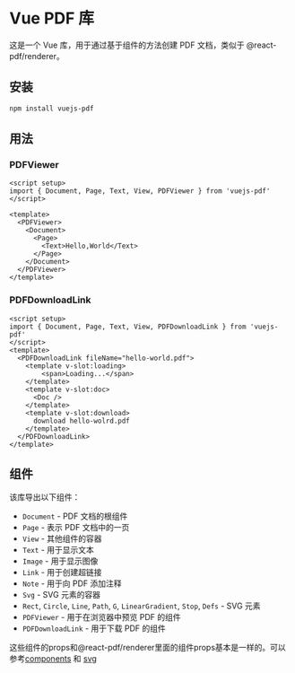 # Vue PDF 库

这是一个 Vue 库，用于通过基于组件的方法创建 PDF 文档，类似于 @react-pdf/renderer。

## 安装

```bash
npm install vuejs-pdf
```

## 用法

### PDFViewer

```vue
<script setup>
import { Document, Page, Text, View, PDFViewer } from 'vuejs-pdf'
</script>

<template>
  <PDFViewer>
    <Document>
      <Page>
        <Text>Hello,World</Text>
      </Page>
    </Document>
  </PDFViewer>
</template>
```

### PDFDownloadLink

```vue
<script setup>
import { Document, Page, Text, View, PDFDownloadLink } from 'vuejs-pdf'
</script>
<template>
  <PDFDownloadLink fileName="hello-world.pdf">
    <template v-slot:loading>
        <span>Loading...</span>
    </template>
    <template v-slot:doc>
      <Doc />
    </template>
    <template v-slot:download>
      download hello-wolrd.pdf
    </template>
  </PDFDownloadLink>
</template>
```


## 组件

该库导出以下组件：

- `Document` - PDF 文档的根组件
- `Page` - 表示 PDF 文档中的一页
- `View` - 其他组件的容器
- `Text` - 用于显示文本
- `Image` - 用于显示图像
- `Link` - 用于创建超链接
- `Note` - 用于向 PDF 添加注释
- `Svg` - SVG 元素的容器
- `Rect`, `Circle`, `Line`, `Path`, `G`, `LinearGradient`, `Stop`, `Defs` - SVG 元素
- `PDFViewer` - 用于在浏览器中预览 PDF 的组件
- `PDFDownloadLink` - 用于下载 PDF 的组件

这些组件的props和@react-pdf/renderer里面的组件props基本是一样的。可以参考[components](https://react-pdf.org/components) 和 [svg](https://react-pdf.org/svg)

